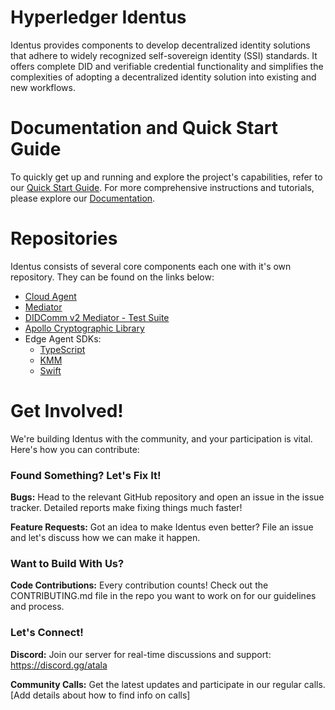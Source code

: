 # Hyperledger Identus

Identus provides components to develop decentralized identity solutions that adhere to widely recognized self-sovereign identity (SSI) standards.  It offers complete DID and verifiable credential functionality and simplifies the complexities of adopting a decentralized identity solution into existing and new workflows.

# Documentation and Quick Start Guide

To quickly get up and running and explore the project's capabilities, refer to our [Quick Start Guide](https://docs.atalaprism.io/docs/quick-start).  For more comprehensive instructions and tutorials, please explore our [Documentation](https://docs.atalaprism.io/).

# Repositories

Identus consists of several core components each one with it's own repository. They can be found on the links below:  

- [Cloud Agent](https://github.com/hyperledger-labs/open-enterprise-agent)
- [Mediator](https://github.com/input-output-hk/atala-prism-mediator) 
- [DIDComm v2 Mediator - Test Suite](https://github.com/input-output-hk/)
- [Apollo Cryptographic Library](https://github.com/input-output-hk/atala-prism-apollo)
- Edge Agent SDKs:
  - [TypeScript](https://github.com/input-output-hk/atala-prism-wallet-sdk-ts)
  - [KMM](https://github.com/input-output-hk/atala-prism-wallet-sdk-kmm)
  - [Swift](https://github.com/input-output-hk/atala-prism-wallet-sdk-swift)

# Get Involved!
We're building Identus with the community, and your participation is vital. Here's how you can contribute:

### Found Something? Let's Fix It!

**Bugs:** Head to the relevant GitHub repository and open an issue in the issue tracker. Detailed reports make fixing things much faster!

**Feature Requests:** Got an idea to make Identus even better? File an issue and let's discuss how we can make it happen.  

### Want to Build With Us?

**Code Contributions:** Every contribution counts! Check out the CONTRIBUTING.md file in the repo you want to work on for our guidelines and process.

### Let's Connect!

**Discord:** Join our server for real-time discussions and support: https://discord.gg/atala

**Community Calls:** Get the latest updates and participate in our regular calls. [Add details about how to find info on calls]

